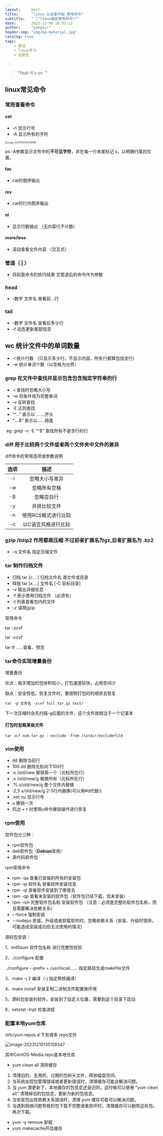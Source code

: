 ```yaml
---
layout:     post
title:      "linux-从这里开始-常用命令"
subtitle:   " \"linux基础常用命令\""
date:       2023-12-09 16:02:12
author:     "yangsir"
header-img: "img/bg-material.jpg"
catalog: true
tags:
    - 笔记
    - linux学习
    - 云原生

---
```


> “Yeah It's on. ”


<p id = "build"></p>

## linux常见命令



### 常用查看命令



#### cat

- -n 显示行号
- -A 显示所有的字符

<img src="\img\linux\image-20241120092059996.png" alt="image-20241120092059996" style="zoom:50%;" />

ps:-A参数显示文件中的**不可见字符**，并在每一行末尾标记 `$`，以明确行尾的位置。

#### tac   

- cat的倒序输出

#### rev

- cat的行内倒序输出

#### nl

- 显示行数输出 （无内容行不计数）

#### more/less

- 滚动查看文件内容 （交互式）



### 管道（    |   ）

- 将前面命令的执行结果 交管道后的命令作为参数



### head

- -数字 文件名        查看前...行

### tail

- -数字 文件名       查看后多少行
- -f         动态更新尾部信息

## wc     统计文件中的单词数量

- -l 统计行数 （只显示多少行，不显示内容，所有行都算包括空行）
- -w 统计单词个数（以空格为分界）

### grep      在文件中查找并显示包含包含指定字符串的行

- -i 查找时忽略大小写
- -w 将条件视为完整单词
- -v 反转查找
- -E 正则查找
- “^...” 表示以 .......开头
- “....$” 表示以……结尾

​		eg:   grep -v -E "^$" 查找所有不是空行的行

### diff   用于比较两个文件或者两个文件夹中文件的差异

diff命令的常用选项或参数说明

| 选项 |        描述         |
| :--: | :-----------------: |
|  -i  |   忽略大小写差异    |
|  -w  |    忽略所有空格     |
|  -B  |     忽略空白行      |
|  -y  |    并排比较文件     |
|  -n  | 使用RCS格式进行比较 |
|  -c  | 以C语言风格进行比较 |



### gzip /bzip2     作用都是压缩 不过前者扩展名为gz,后者扩展名为 .bz2

- -q  文件名 指定压缩文件

### tar  制作归档文件

- 归档 tar [c....] 归档文件名 源文件或目录
- 释放 tar [x....] 文件名 [-C 目标目录]
- -v 输出详细信息
- -f 表示使用归档文件 （必须有）
- -t 列表查看包内的文件
- -z 调用gzip

常用命令

tar -zcvf

tar -xzvf

tar tf ……查看、预览

### tar命令实现增量备份

增量备份

优点：每天增加的包体积较小，打包速度较快，占用空间少

缺点：安全性低，恢复文件时，要按照打包时的顺序去恢复

```shell
tar -g 文件名 -zcvf full.tar.gz test/
```

下一次压缩时会先扫描-g后面的文件，这个文件就相当于一个记事本





#### 打包时忽略某些文件

```shell
tar zcf num.tar.gz --exclude -from /tardir/excludefild  
```



### vim使用

- dd 删除当前行
- 100 dd 删除光标向下100行
- :s /old/new 替换第一个（光标所在行）
- :s /old/new/g 替换所有（光标所在行）
- :% s/old/new/g 整个文件内替换
- :2,5 s/old/new/g 2-5行内替换(可以用#d代替/)
- :set nu 显示行号
- u 撤销一次
- 抗出 + r 对使用u命令撤销操作进行恢复

### rpm使用

软件包分三种：

- rpm软件包
- deb软件包（**Debian**常用）
- 源代码软件包

rpm常用命令

- rpm -qa 查看已安装的所有的安装包
- rpm -qi 软件名 查看软件安装信息
- rpm -ql 查看软件安装到了哪里去
- rpm -qp 查看未安装的软件包（软件包已经下载，但未安装）
- rpm -ivh 完整软件包名称   安装软件包   （注意：必须是完整的软件包名称，而且需要解决依赖关系）
- --force 强制安装
- --nodeps 安装、升级或者卸载软件时，忽略依赖关系（安装、升级时慎用，可能造成安装成功但无法使用的情况）

源码包安装：

1、md5sum 软件包名称     进行完整性校验

2、./configure 配置

​	 ./configure --prefix = /usr/local/…… 指定路径生成makefile文件

3、make -j 2 编译（-j 指定两核编译）

4、make install 安装复制二进制文件配置换环境

5、源码包安装的软件，安装到了自定义位置，需要到这个目录下启动

6、netstat -lnpt 检查进程

### 配置本地yum仓库

/etc/yum.repos.d 下有很多.repo文件

![image-20231210135159347](\img\springBoot\image-20231210135159347.png)

其中CentOS-Media.repo是本地仓库

- yum clean all 清除缓存

1. 清理旧的、无用的、过期的包和头文件，释放磁盘空间。
2. 当系统出现包管理错误或者更新错误时，清理缓存可能会解决问题。
3. 当 yum 源更新了，本地缓存的包信息还是旧的，这时候可以使用 "yum clean all" 清理掉旧的包信息，更新为新的包信息。
4. 当安装包出现依赖关系错误时，清理 yum 缓存可能可以解决问题。
5. 当遇到网络问题导致的包下载不完整或者损坏时，清理缓存可以删除这些包，再次下载。

- yum -y remove 卸载
- yum makecache开启缓存

